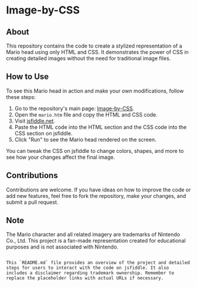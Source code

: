 # Image-by-CSS

## About

This repository contains the code to create a stylized representation of a Mario head using only HTML and CSS. It demonstrates the power of CSS in creating detailed images without the need for traditional image files.

## How to Use

To see this Mario head in action and make your own modifications, follow these steps:

1. Go to the repository's main page: [Image-by-CSS](https://github.com/TheRealBastioul/Image-by-CSS).
2. Open the `mario.htm` file and copy the HTML and CSS code.
3. Visit [jsfiddle.net](https://jsfiddle.net/).
4. Paste the HTML code into the HTML section and the CSS code into the CSS section on jsfiddle.
5. Click "Run" to see the Mario head rendered on the screen.

You can tweak the CSS on jsfiddle to change colors, shapes, and more to see how your changes affect the final image.

## Contributions

Contributions are welcome. If you have ideas on how to improve the code or add new features, feel free to fork the repository, make your changes, and submit a pull request.

## Note

The Mario character and all related imagery are trademarks of Nintendo Co., Ltd. This project is a fan-made representation created for educational purposes and is not associated with Nintendo.
```

This `README.md` file provides an overview of the project and detailed steps for users to interact with the code on jsfiddle. It also includes a disclaimer regarding trademark ownership. Remember to replace the placeholder links with actual URLs if necessary.
